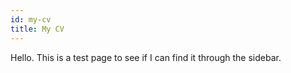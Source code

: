 ```yaml
---
id: my-cv
title: My CV
---
```


Hello. This is a test page to see if I can find it through the sidebar.
